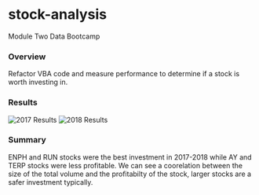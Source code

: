 # stock-analysis
Module Two Data Bootcamp
### Overview
Refactor VBA code and measure performance to determine if a stock is worth investing in. 
### Results
![2017 Results](https://static.bc-edx.com/data/do-v2/m2/img/data-M2-Challenge-02-2017-stock-analysis.png)
![2018 Results](https://static.bc-edx.com/data/do-v2/m2/img/data-M2-Challenge-02-2018-stock-analysis.png)
### Summary
ENPH and RUN stocks were the best investment in 2017-2018 while AY and TERP stocks were less profitable. We can see a coorelation between the size of the total volume and the profitabilty of the stock, larger stocks are a safer investment typically. 
